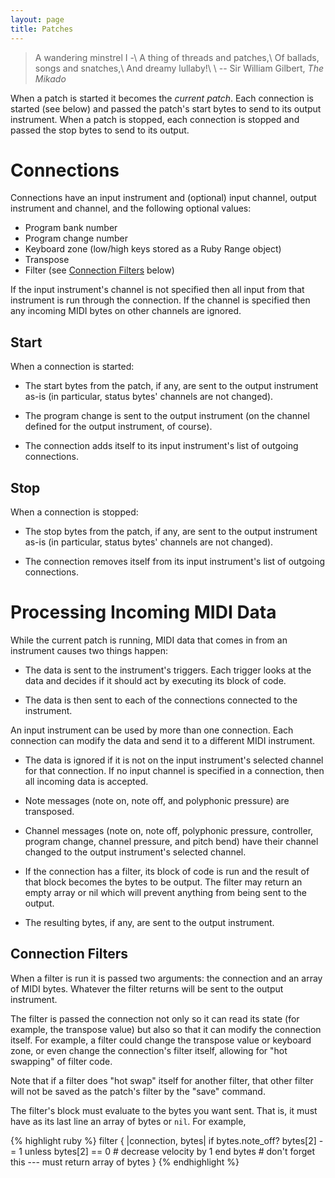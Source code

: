 ```yaml
---
layout: page
title: Patches
---
```


> A wandering minstrel I -\\
> A thing of threads and patches,\\
> Of ballads, songs and snatches,\\
> And dreamy lullaby!\\
> \\
> -- Sir William Gilbert, _The Mikado_

When a patch is started it becomes the _current patch_. Each connection is
started (see below) and passed the patch's start bytes to send to its output
instrument. When a patch is stopped, each connection is stopped and passed
the stop bytes to send to its output.

# Connections

Connections have an input instrument and (optional) input channel, output
instrument and channel, and the following optional values:

- Program bank number
- Program change number
- Keyboard zone (low/high keys stored as a Ruby Range object)
- Transpose
- Filter (see [Connection Filters](#connection-filters) below)

If the input instrument's channel is not specified then all input from that
instrument is run through the connection. If the channel is specified then
any incoming MIDI bytes on other channels are ignored.

## Start

When a connection is started:

- The start bytes from the patch, if any, are sent to the output instrument
  as-is (in particular, status bytes' channels are not changed).

- The program change is sent to the output instrument (on the channel
  defined for the output instrument, of course).

- The connection adds itself to its input instrument's list of outgoing
  connections.

## Stop

When a connection is stopped:

- The stop bytes from the patch, if any, are sent to the output instrument
  as-is (in particular, status bytes' channels are not changed).

- The connection removes itself from its input instrument's list of outgoing
  connections.

# Processing Incoming MIDI Data

While the current patch is running, MIDI data that comes in from an
instrument causes two things happen:

- The data is sent to the instrument's triggers. Each trigger looks at the
  data and decides if it should act by executing its block of code.

- The data is then sent to each of the connections connected to the
  instrument.

An input instrument can be used by more than one connection. Each connection
can modify the data and send it to a different MIDI instrument.

- The data is ignored if it is not on the input instrument's selected
  channel for that connection. If no input channel is specified in a
  connection, then all incoming data is accepted.

- Note messages (note on, note off, and polyphonic pressure) are transposed.

- Channel messages (note on, note off, polyphonic pressure, controller,
  program change, channel pressure, and pitch bend) have their channel
  changed to the output instrument's selected channel.

- If the connection has a filter, its block of code is run and the result of
  that block becomes the bytes to be output. The filter may return an empty
  array or nil which will prevent anything from being sent to the output.

- The resulting bytes, if any, are sent to the output instrument.

## Connection Filters

When a filter is run it is passed two arguments: the connection and an array
of MIDI bytes. Whatever the filter returns will be sent to the output
instrument.

The filter is passed the connection not only so it can read its state (for
example, the transpose value) but also so that it can modify the connection
itself. For example, a filter could change the transpose value or keyboard
zone, or even change the connection's filter itself, allowing for "hot
swapping" of filter code.

  Note that if a filter does "hot swap" itself for another filter, that
  other filter will not be saved as the patch's filter by the "save"
  command.

The filter's block must evaluate to the bytes you want sent. That is, it
must have as its last line an array of bytes or `nil`. For example,

{% highlight ruby %}
filter { |connection, bytes|
  if bytes.note_off?
    bytes[2] -= 1 unless bytes[2] == 0 # decrease velocity by 1
  end
  bytes         # don't forget this --- must return array of bytes
}
{% endhighlight %}
